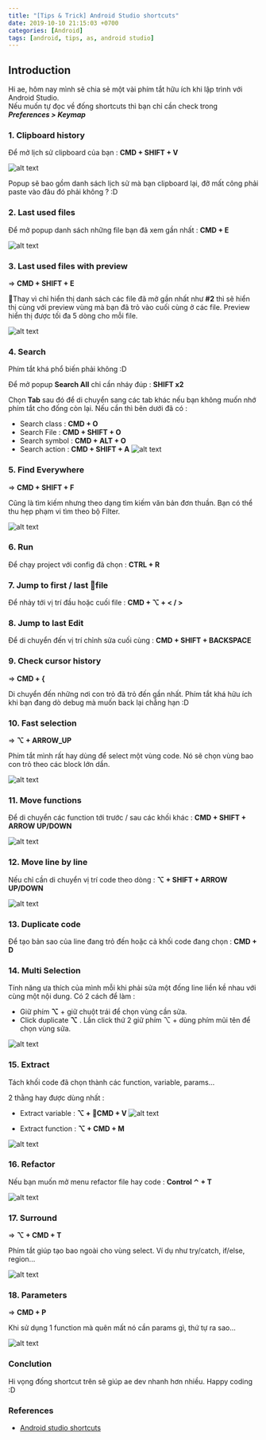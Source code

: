 ```yaml
---
title: "[Tips & Trick] Android Studio shortcuts"
date: 2019-10-10 21:15:03 +0700
categories: [Android]
tags: [android, tips, as, android studio]
---
```


## Introduction

Hi ae, hôm nay mình sẽ chia sẻ một vài phím tắt hữu ích khi lập trình với Android Studio.<br/>
Nếu muốn tự đọc về đống shortcuts thì bạn chỉ cần check trong ***Preferences > Keymap***

### 1. Clipboard history

Để mở lịch sử clipboard của bạn : **CMD + SHIFT + V**

![alt text](https://s3-ap-southeast-1.amazonaws.com/kipalog.com/w4rltnyt7u_cmd-shift-v.png)

Popup sẽ bao gồm danh sách lịch sử mà bạn clipboard lại, đỡ mất công phải paste vào đâu đó phải không ? :D

### 2. Last used files

Để mở popup danh sách những file bạn đã xem gần nhất : **CMD + E**

![alt text](https://s3-ap-southeast-1.amazonaws.com/kipalog.com/vjeslbnsyo_cmd-e.png)

### 3. Last used files with preview

=> **CMD + SHIFT + E**

Thay vì chỉ hiển thị danh sách các file đã mở gần nhất như **#2** thì sẽ hiển thị cùng với preview vùng mà bạn đã trỏ vào cuối cùng ở các file. Preview hiển thị được tối đa 5 dòng cho mỗi file.

![alt text](https://s3-ap-southeast-1.amazonaws.com/kipalog.com/3dpc9jqwtm_cmd-shift-e.png)

### 4. Search

 Phím tắt khá phổ biến phải không :D
 
 Để mở popup **Search All** chỉ cần nháy đúp : **SHIFT x2**
 
Chọn **Tab** sau đó để di chuyển sang các tab khác nếu bạn không muốn nhớ phím tắt cho đống còn lại. Nếu cần thì bên dưới đã có :

* Search class : **CMD + O**
* Search File : **CMD + SHIFT + O**
* Search symbol : **CMD + ALT + O**
* Search action : **CMD + SHIFT + A**
![alt text](https://s3-ap-southeast-1.amazonaws.com/kipalog.com/1nmj8695lj_search.png)

### 5. Find Everywhere

=> **CMD + SHIFT + F**

Cũng là tìm kiếm nhưng theo dạng tìm kiếm văn bản đơn thuần. Bạn có thể thu hẹp phạm vi tìm theo bộ Filter.

![alt text](https://s3-ap-southeast-1.amazonaws.com/kipalog.com/yrj8ej4ih_cmd-shift-f.png)

### 6. Run

Để chạy project với config đã chọn : **CTRL + R**

### 7. Jump to first / last file

Để nhảy tới vị trí đầu hoặc cuối file : **CMD + ⌥ + < / >**

### 8. Jump to last Edit

Để di chuyển đến vị trí chỉnh sửa cuối cùng : **CMD + SHIFT + BACKSPACE**

### 9. Check cursor history

=> **CMD + {**

Di chuyển đến những nơi con trỏ đã trỏ đến gần nhất. Phím tắt khá hữu ích khi bạn đang dò debug mà muốn back lại chẳng hạn :D

### 10. Fast selection

=> **⌥ + ARROW_UP**

Phím tắt mình rất hay dùng để select một vùng code. Nó sẽ chọn vùng bao con trỏ theo các block lớn dần.

![alt text](https://s3-ap-southeast-1.amazonaws.com/kipalog.com/y2z76boabt_fast-select.gif)

### 11. Move functions

Để di chuyển các function tới trước / sau các khối khác : **CMD + SHIFT + ARROW UP/DOWN**

![alt text](https://s3-ap-southeast-1.amazonaws.com/kipalog.com/9gd8i4w0om_move-function.gif)

### 12. Move line by line

Nếu chỉ cần di chuyển vị trí code theo dòng : **⌥ + SHIFT + ARROW UP/DOWN**

![alt text](https://s3-ap-southeast-1.amazonaws.com/kipalog.com/uj5a03c09p_line-by-line.gif)

### 13. Duplicate code

Để tạo bản sao của line đang trỏ đến hoặc cả khối code đang chọn : **CMD + D**

### 14. Multi Selection

Tính năng ưa thích của mình mỗi khi phải sửa một đống line liền kề nhau với cùng một nội dung. Có 2 cách để làm :

* Giữ phím **⌥**  + giữ chuột trái để chọn vùng cần sửa.
* Click duplicate **⌥** .  Lần click thứ 2 giữ phím ⌥ + dùng phím mũi tên để chọn vùng sửa.

![alt text](https://s3-ap-southeast-1.amazonaws.com/kipalog.com/qakbj1dm6c_multi-select.gif)

### 15. Extract

Tách khối code đã chọn thành các function, variable, params...

2 thằng hay được dùng nhất :

* Extract variable : **⌥ + CMD + V**
![alt text](https://s3-ap-southeast-1.amazonaws.com/kipalog.com/cn236r2xy7_extract-variable.gif)

* Extract function : **⌥ + CMD + M**

![alt text](https://s3-ap-southeast-1.amazonaws.com/kipalog.com/aoxm39z5mo_extract-method.gif)

### 16. Refactor

Nếu bạn muốn mở menu refactor file hay code : **Control ⌃ + T**

![alt text](https://s3-ap-southeast-1.amazonaws.com/kipalog.com/dzw65udiye_refactor.png)

### 17. Surround

=> **⌥ + CMD + T**

Phím tắt giúp tạo bao ngoài cho vùng select. Ví dụ như try/catch, if/else, region...

![alt text](https://s3-ap-southeast-1.amazonaws.com/kipalog.com/sq253utdvu_surround.png)


### 18. Parameters

=> **CMD + P**

Khi sử dụng 1 function mà quên mất nó cần params gì, thứ tự ra sao... 

![alt text](https://s3-ap-southeast-1.amazonaws.com/kipalog.com/dhvxdd2oev_params.gif)

### Conclution

Hi vọng đống shortcut trên sẽ giúp ae dev nhanh hơn nhiều. Happy coding :D

### References

* [Android studio shortcuts ](https://proandroiddev.com/android-studio-shortcuts-how-to-manage-the-ide-without-a-mouse-b3203459e2ea)